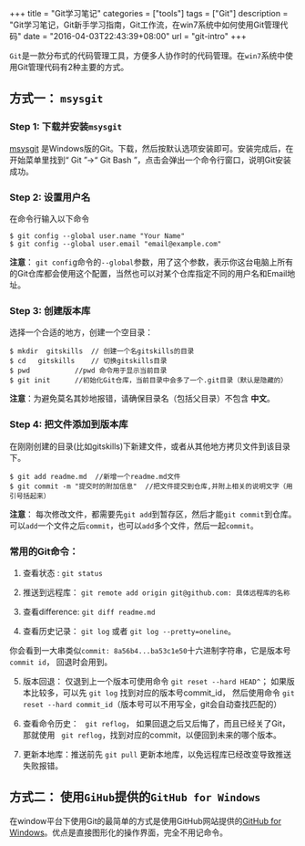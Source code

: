 +++
title = "Git学习笔记"
categories = ["tools"]
tags = ["Git"]
description = "Git学习笔记，Git新手学习指南，Git工作流，在win7系统中如何使用Git管理代码"
date = "2016-04-03T22:43:39+08:00"
url = "git-intro"
+++

`Git`是一款分布式的代码管理工具，方便多人协作时的代码管理。在`win7`系统中使用Git管理代码有2种主要的方式。

## 方式一： `msysgit`

### Step 1: 下载并安装`msysgit`

[msysgit](https://git-for-windows.github.io) 是Windows版的Git。下载，然后按默认选项安装即可。安装完成后，在开始菜单里找到“ Git ”->“ Git Bash ”，点击会弹出一个命令行窗口，说明Git安装成功。


### Step 2: 设置用户名

在命令行输入以下命令

	$ git config --global user.name "Your Name"
	$ git config --global user.email "email@example.com"

**注意**： `git confi`g命令的`--global`参数，用了这个参数，表示你这台电脑上所有的Git仓库都会使用这个配置，当然也可以对某个仓库指定不同的用户名和Email地址。

### Step 3: 创建版本库

选择一个合适的地方，创建一个空目录：

	$ mkdir  gitskills  // 创建一个名gitskills的目录
	$ cd   gitskills    // 切换gitskills目录
	$ pwd           //pwd 命令用于显示当前目录
    $ git init      //初始化Git仓库，当前目录中会多了一个.git目录（默认是隐藏的）

**注意**：为避免莫名其妙地报错，请确保目录名（包括父目录）不包含 **中文**。

### Step 4: 把文件添加到版本库

在刚刚创建的目录(比如gitskills)下新建文件，或者从其他地方拷贝文件到该目录下。

	$ git add readme.md  //新增一个readme.md文件
	$ git commit -m "提交时的附加信息"  //把文件提交到仓库,并附上相关的说明文字（用引号括起来）

**注意**： 每次修改文件，都需要先`git add`到暂存区，然后才能`git commit`到仓库。可以`add`一个文件之后`commit`，也可以`add`多个文件，然后一起`commit`。

### 常用的Git命令：

1.  查看状态 : `git status`  

2.  推送到远程库： `git remote add origin git@github.com: 具体远程库的名称` 

3.  查看difference: `git diff readme.md `

4.  查看历史记录： `git log` 或者 `git log --pretty=oneline`。

你会看到一大串类似`commit: 8a56b4...ba53c1e50`十六进制字符串，它是版本号`commit id`， 回退时会用到。

5.  版本回退： 仅退到上一个版本可使用命令 `git reset --hard HEAD^`； 如果版本比较多，可以先 `git log` 找到对应的版本号commit_id， 然后使用命令 `git reset --hard commit_id`（版本号可以不用写全，git会自动查找匹配的）

6.  查看命令历史： ` git reflog`， 如果回退之后又后悔了，而且已经关了Git，那就使用 ` git reflog`，找到对应的commit，以便回到未来的哪个版本。

7.  更新本地库：推送前先  `git pull` 更新本地库，以免远程库已经改变导致推送失败报错。


## 方式二： 使用`GiHub`提供的`GitHub for Windows`

在window平台下使用Git的最简单的方式是使用GitHub网站提供的[GitHub for Windows](https://desktop.github.com/)。优点是直接图形化的操作界面，完全不用记命令。


